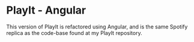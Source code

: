 # PlayIt - Angular
This version of PlayIt is refactored using Angular, and is the same Spotify replica as the code-base found at my PlayIt repository.
